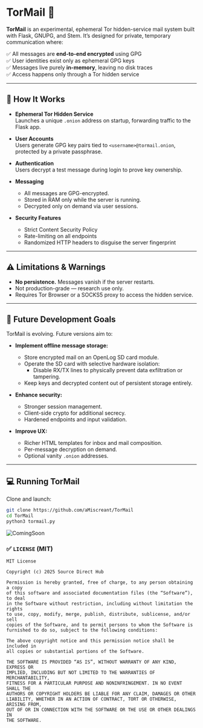 # TorMail 🧅

**TorMail** is an experimental, ephemeral Tor hidden-service mail system built with Flask, GNUPG, and Stem. It’s designed for private, temporary communication where:

✅ All messages are **end-to-end encrypted** using GPG  
✅ User identities exist only as ephemeral GPG keys  
✅ Messages live purely **in-memory**, leaving no disk traces  
✅ Access happens only through a Tor hidden service  

---

## 🔐 How It Works

- **Ephemeral Tor Hidden Service**  
    Launches a unique `.onion` address on startup, forwarding traffic to the Flask app.

- **User Accounts**  
    Users generate GPG key pairs tied to `<username>@tormail.onion`, protected by a private passphrase.

- **Authentication**  
    Users decrypt a test message during login to prove key ownership.

- **Messaging**  
    - All messages are GPG-encrypted.  
    - Stored in RAM only while the server is running.  
    - Decrypted only on demand via user sessions.

- **Security Features**  
    - Strict Content Security Policy  
    - Rate-limiting on all endpoints  
    - Randomized HTTP headers to disguise the server fingerprint

---

## ⚠️ Limitations & Warnings

- **No persistence.** Messages vanish if the server restarts.
- Not production-grade — research use only.
- Requires Tor Browser or a SOCKS5 proxy to access the hidden service.

---

## 🚀 Future Development Goals

TorMail is evolving. Future versions aim to:

- **Implement offline message storage:**
    - Store encrypted mail on an OpenLog SD card module.
    - Operate the SD card with selective hardware isolation:
        - Disable RX/TX lines to physically prevent data exfiltration or tampering.
    - Keep keys and decrypted content out of persistent storage entirely.

- **Enhance security:**
    - Stronger session management.
    - Client-side crypto for additional secrecy.
    - Hardened endpoints and input validation.

- **Improve UX:**
    - Richer HTML templates for inbox and mail composition.
    - Per-message decryption on demand.
    - Optional vanity `.onion` addresses.

---

## 💻 Running TorMail

Clone and launch:

```bash
git clone https://github.com/aMiscreant/TorMail
cd TorMail
python3 tormail.py
```

![ComingSoon](https://github.com/user-attachments/assets/1f33ef23-6a40-4735-ba20-ad16f4855afd)

### ✅ `LICENSE` (MIT)

```text
MIT License

Copyright (c) 2025 Source Direct Hub

Permission is hereby granted, free of charge, to any person obtaining a copy
of this software and associated documentation files (the “Software”), to deal
in the Software without restriction, including without limitation the rights  
to use, copy, modify, merge, publish, distribute, sublicense, and/or sell  
copies of the Software, and to permit persons to whom the Software is  
furnished to do so, subject to the following conditions:

The above copyright notice and this permission notice shall be included in  
all copies or substantial portions of the Software.

THE SOFTWARE IS PROVIDED “AS IS”, WITHOUT WARRANTY OF ANY KIND, EXPRESS OR  
IMPLIED, INCLUDING BUT NOT LIMITED TO THE WARRANTIES OF MERCHANTABILITY,  
FITNESS FOR A PARTICULAR PURPOSE AND NONINFRINGEMENT. IN NO EVENT SHALL THE  
AUTHORS OR COPYRIGHT HOLDERS BE LIABLE FOR ANY CLAIM, DAMAGES OR OTHER  
LIABILITY, WHETHER IN AN ACTION OF CONTRACT, TORT OR OTHERWISE, ARISING FROM,  
OUT OF OR IN CONNECTION WITH THE SOFTWARE OR THE USE OR OTHER DEALINGS IN  
THE SOFTWARE.
